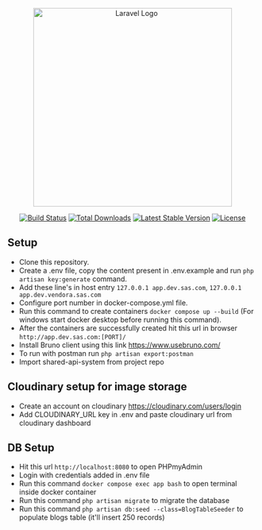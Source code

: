 <p align="center"><a href="https://laravel.com" target="_blank"><img src="https://raw.githubusercontent.com/laravel/art/master/logo-lockup/5%20SVG/2%20CMYK/1%20Full%20Color/laravel-logolockup-cmyk-red.svg" width="400" alt="Laravel Logo"></a></p>

<p align="center">
<a href="https://github.com/laravel/framework/actions"><img src="https://github.com/laravel/framework/workflows/tests/badge.svg" alt="Build Status"></a>
<a href="https://packagist.org/packages/laravel/framework"><img src="https://img.shields.io/packagist/dt/laravel/framework" alt="Total Downloads"></a>
<a href="https://packagist.org/packages/laravel/framework"><img src="https://img.shields.io/packagist/v/laravel/framework" alt="Latest Stable Version"></a>
<a href="https://packagist.org/packages/laravel/framework"><img src="https://img.shields.io/packagist/l/laravel/framework" alt="License"></a>
</p>

## Setup

- Clone this repository.
- Create a .env file, copy the content present in .env.example and run ```php artisan key:generate``` command.
- Add these line's in host entry ```127.0.0.1 app.dev.sas.com```, ```127.0.0.1 app.dev.vendora.sas.com```
- Configure port number in docker-compose.yml file.
- Run this command to create containers ```docker compose up --build``` (For windows start docker desktop before running this command).
- After the containers are successfully created hit this url in browser ```http://app.dev.sas.com:[PORT]/```
- Install Bruno client using this link https://www.usebruno.com/
- To run with postman run ```php artisan export:postman```
- Import shared-api-system from project repo

## Cloudinary setup for image storage

- Create an account on cloudinary https://cloudinary.com/users/login
- Add CLOUDINARY_URL key in .env and paste cloudinary url from cloudinary dashboard

## DB Setup

- Hit this url ```http://localhost:8080``` to open PHPmyAdmin
- Login with credentials added in .env file
- Run this command ```docker compose exec app bash``` to open terminal inside docker container 
- Run this command ```php artisan migrate``` to migrate the database
- Run this command ```php artisan db:seed --class=BlogTableSeeder``` to populate blogs table (it'll insert 250 records)
